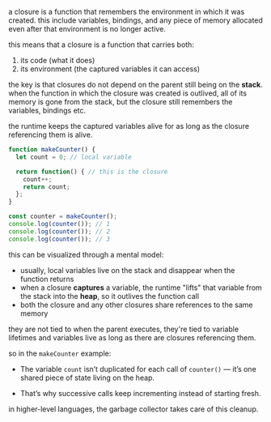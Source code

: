 a closure is a function that remembers the environment in which it was created.
this include variables, bindings, and any piece of memory allocated even after that environment is no longer active.

this means that a closure is a function that carries both:
1. its code (what it does)
2. its environment (the captured variables it can access)

the key is that closures do not depend on the parent still being on the **stack**. when the function in which the closure was created is outlived, all of its memory is gone from the stack, but the closure still remembers the variables, bindings etc.

the runtime keeps the captured variables alive for as long as the closure referencing them is alive.

```js
function makeCounter() {
  let count = 0; // local variable

  return function() { // this is the closure
    count++;
    return count;
  };
}

const counter = makeCounter();
console.log(counter()); // 1
console.log(counter()); // 2
console.log(counter()); // 3
```

this can be visualized through a mental model:
- usually, local variables live on the stack and disappear when the function returns
- when a closure **captures** a variable, the runtime "lifts" that variable from the stack into the **heap**, so it outlives the function call
- both the closure and any other closures share references to the same memory

they are not tied to when the parent executes, they're tied to variable lifetimes and variables live as long as there are closures referencing them.

so in the `makeCounter` example:
- The variable `count` isn’t duplicated for each call of `counter()` — it’s one shared piece of state living on the heap.
    
- That’s why successive calls keep incrementing instead of starting fresh.

in higher-level languages, the garbage collector takes care of this cleanup.
